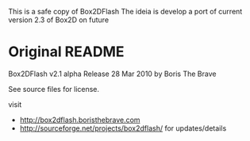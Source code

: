 This is a safe copy of Box2DFlash
The ideia is develop a port of current version 2.3 of Box2D on future

# Original README

Box2DFlash v2.1 alpha
Release 28 Mar 2010 by Boris The Brave

See source files for license.

visit 
* http://box2dflash.boristhebrave.com
* http://sourceforge.net/projects/box2dflash/
for updates/details